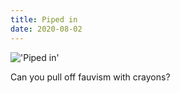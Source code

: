 ```yaml
---
title: Piped in
date: 2020-08-02
---
```


!['Piped in'](/Pipedin.jpeg)

Can you pull off fauvism with crayons?